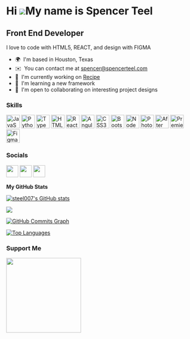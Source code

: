 Hi ![](https://user-images.githubusercontent.com/18350557/176309783-0785949b-9127-417c-8b55-ab5a4333674e.gif)My name is Spencer Teel
====================================================================================================================================

Front End Developer
-------------------

I love to code with HTML5, REACT, and design with FIGMA

* 🌍  I'm based in Houston, Texas
* ✉️  You can contact me at [spencer@spencerteel.com](mailto:spencer@spencerteel.com)
* 🚀  I'm currently working on [Recipe](http://recipe.com)
* 🧠  I'm learning a new framework
* 🤝  I'm open to collaborating on interesting project designs

### Skills

<p align="left">
<a href="https://developer.mozilla.org/en-US/docs/Web/JavaScript" target="_blank" rel="noreferrer"><img src="https://github.com/steel007/profileme-dev/blob/main/public/icons/skills/javascript-colored.svg" width="36" height="36" alt="JavaScript" /></a>
<a href="https://www.python.org/" target="_blank" rel="noreferrer"><img src="https://github.com/steel007/profileme-dev/blob/main/public/icons/skills/python-colored.svg" width="36" height="36" alt="Python" /></a>
<a href="https://www.typescriptlang.org/" target="_blank" rel="noreferrer"><img src="https://github.com/steel007/profileme-dev/blob/main/public/icons/skills/typescript-colored.svg" width="36" height="36" alt="TypeScript" /></a>
<a href="https://developer.mozilla.org/en-US/docs/Glossary/HTML5" target="_blank" rel="noreferrer"><img src="https://github.com/steel007/profileme-dev/blob/main/public/icons/skills/html5-colored.svg" width="36" height="36" alt="HTML5" /></a>
<a href="https://reactjs.org/" target="_blank" rel="noreferrer"><img src="https://github.com/steel007/profileme-dev/blob/main/public/icons/skills/react-colored.svg" width="36" height="36" alt="React" /></a>
<a href="https://angular.io/" target="_blank" rel="noreferrer"><img src="https://github.com/steel007/profileme-dev/blob/main/public/icons/skills/angularjs-colored.svg" width="36" height="36" alt="Angular" /></a>
<a href="https://www.w3.org/TR/CSS/#css" target="_blank" rel="noreferrer"><img src="https://github.com/steel007/profileme-dev/blob/main/public/icons/skills/css3-colored.svg" width="36" height="36" alt="CSS3" /></a>
<a href="https://getbootstrap.com/" target="_blank" rel="noreferrer"><img src="https://github.com/steel007/profileme-dev/blob/main/public/icons/skills/bootstrap-colored.svg" width="36" height="36" alt="Bootstrap" /></a>
<a href="https://nodejs.org/en/" target="_blank" rel="noreferrer"><img src="https://github.com/steel007/profileme-dev/blob/main/public/icons/skills/nodejs-colored.svg" width="36" height="36" alt="NodeJS" /></a>
<a href="https://www.adobe.com/uk/products/photoshop.html" target="_blank" rel="noreferrer"><img src="https://github.com/steel007/profileme-dev/blob/main/public/icons/skills/photoshop.svg" width="36" height="36" alt="Photoshop" /></a>
<a href="https://www.adobe.com/uk/products/aftereffects.html" target="_blank" rel="noreferrer"><img src="https://github.com/steel007/profileme-dev/blob/main/public/icons/skills/aave-colored.svg" width="36" height="36" alt="After Effects" /></a>
<a href="https://www.adobe.com/uk/products/premiere.html" target="_blank" rel="noreferrer"><img src="https://github.com/steel007/profileme-dev/blob/main/public/icons/skills/premierepro.svg" width="36" height="36" alt="Premiere Pro" /></a>
<a href="https://www.figma.com/" target="_blank" rel="noreferrer"><img src="https://github.com/steel007/profileme-dev/blob/main/public/icons/skills/figma-colored.svg" width="36" height="36" alt="Figma" /></a>
</p>


### Socials

<p align="left"> <a href="https://www.facebook.com/spencer.teel" target="_blank" rel="noreferrer"><img src="https://github.com/steel007/profileme-dev/blob/main/public/icons/socials/facebook.svg" width="32" height="32" /></a> <a href="https://www.instagram.com/steel007blue/" target="_blank" rel="noreferrer"><img src="https://github.com/steel007/profileme-dev/blob/main/public/icons/socials/instagram.svg" width="32" height="32" /></a> <a href="https://www.linkedin.com/in/spencerteel" target="_blank" rel="noreferrer"><img src="https://github.com/steel007/profileme-dev/blob/main/public/icons/socials/linkedin.svg" width="32" height="32" /></a></p>



<b>My GitHub Stats</b>

<a href="http://www.github.com/steel007"><img src="https://github-readme-stats.vercel.app/api?username=steel007&show_icons=true&hide=&count_private=true&title_color=0891b2&text_color=ffffff&icon_color=0891b2&bg_color=1c1917&hide_border=true&show_icons=true" alt="steel007's GitHub stats" /></a>

<a href="http://www.github.com/steel007"><img src="https://github-readme-streak-stats.herokuapp.com/?user=steel007&stroke=ffffff&background=1c1917&ring=0891b2&fire=0891b2&currStreakNum=ffffff&currStreakLabel=0891b2&sideNums=ffffff&sideLabels=ffffff&dates=ffffff&hide_border=true" /></a>

<a href="http://www.github.com/steel007"><img src="https://activity-graph.herokuapp.com/graph?username=steel007&bg_color=1c1917&color=ffffff&line=0891b2&point=ffffff&area_color=1c1917&area=true&hide_border=true&custom_title=GitHub%20Commits%20Graph" alt="GitHub Commits Graph" /></a>

<a href="https://github.com/steel007" align="left"><img src="https://github-readme-stats.vercel.app/api/top-langs/?username=steel007&langs_count=10&title_color=0891b2&text_color=ffffff&icon_color=0891b2&bg_color=1c1917&hide_border=true&locale=en&custom_title=Top%20%Languages" alt="Top Languages" /></a>

### Support Me

<a href="https://www.buymeacoffee.com/steel007"><img src="https://cdn.buymeacoffee.com/buttons/v2/default-yellow.png" width="200" /></a>
